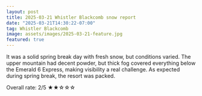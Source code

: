 ```yaml
---
layout: post
title: 2025-03-21 Whistler Blackcomb snow report
date: "2025-03-21T14:30:22-07:00"
tag: Whistler Blackcomb
image: assets/images/2025-03-21-feature.jpg
featured: true
---
```


It was a solid spring break day with fresh snow, but conditions varied. The upper mountain had decent powder, but thick fog covered everything below the Emerald 6 Express, making visibility a real challenge. As expected during spring break, the resort was packed.


Overall rate: 2/5 ★★☆☆☆
